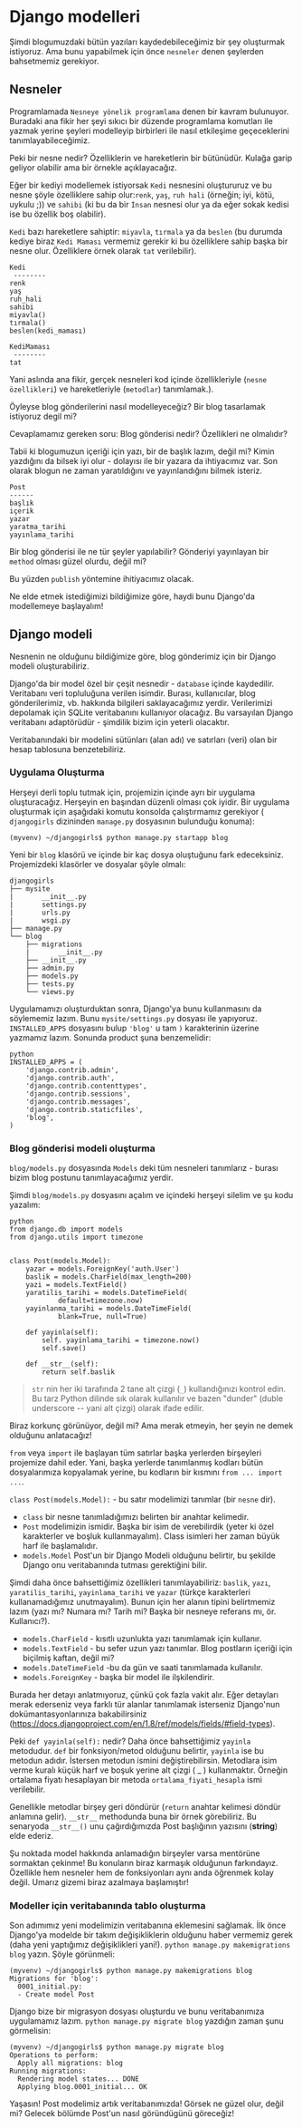 # Django modelleri

Şimdi blogumuzdaki bütün yazıları kaydedebileceğimiz bir şey oluşturmak istiyoruz. Ama bunu yapabilmek için önce `nesneler` denen şeylerden bahsetmemiz gerekiyor.

## Nesneler

Programlamada `Nesneye yönelik programlama` denen bir kavram bulunuyor. Buradaki ana fikir her şeyi sıkıcı bir düzende programlama komutları ile yazmak yerine şeyleri modelleyip birbirleri ile nasıl etkileşime geçeceklerini tanımlayabileceğimiz.

Peki bir nesne nedir? Özelliklerin ve hareketlerin bir bütünüdür. Kulağa garip geliyor olabilir ama bir örnekle açıklayacağız.

Eğer bir kediyi modellemek istiyorsak `Kedi` nesnesini oluştururuz ve bu nesne şöyle özelliklere sahip olur:`renk`, `yaş`, `ruh hali` (örneğin; iyi, kötü, uykulu ;)) ve `sahibi` (ki bu da bir `İnsan` nesnesi olur ya da eğer sokak kedisi ise bu özellik boş olabilir).

`Kedi` bazı hareketlere sahiptir: `miyavla`, `tırmala` ya da `beslen` (bu durumda kediye biraz `Kedi Maması` vermemiz gerekir ki bu özelliklere sahip başka bir nesne olur. Özelliklere örnek olarak `tat` verilebilir).

    Kedi
     --------
    renk 
    yaş 
    ruh_hali 
    sahibi 
    miyavla() 
    tırmala() 
    beslen(kedi_maması) 
    
    KediMaması
     -------- 
    tat
    

Yani aslında ana fikir, gerçek nesneleri kod içinde özellikleriyle (`nesne özellikleri`) ve hareketleriyle (`metodlar`) tanımlamak.).

Öyleyse blog gönderilerini nasıl modelleyeceğiz? Bir blog tasarlamak istiyoruz degil mi?

Cevaplamamız gereken soru: Blog gönderisi nedir? Özellikleri ne olmalıdır?

Tabii ki blogumuzun içeriği için yazı, bir de başlık lazım, değil mi? Kimin yazdığını da bilsek iyi olur - dolayısı ile bir yazara da ihtiyacımız var. Son olarak blogun ne zaman yaratıldığını ve yayınlandığını bilmek isteriz.

    Post
    ------
    başlık
    içerik
    yazar
    yaratma_tarihi
    yayınlama_tarihi
    

Bir blog gönderisi ile ne tür şeyler yapılabilir? Gönderiyi yayınlayan bir `method` olması güzel olurdu, değil mi?

Bu yüzden `publish` yöntemine ihitiyacımız olacak.

Ne elde etmek istediğimizi bildiğimize göre, haydi bunu Django'da modellemeye başlayalım!

## Django modeli

Nesnenin ne olduğunu bildiğimize göre, blog gönderimiz için bir Django modeli oluşturabiliriz.

Django'da bir model özel bir çeşit nesnedir - `database` içinde kaydedilir. Veritabanı veri topluluğuna verilen isimdir. Burası, kullanıcılar, blog gönderilerimiz, vb. hakkında bilgileri saklayacağımız yerdir. Verilerimizi depolamak için SQLite veritabanını kullanıyor olacağız. Bu varsayılan Django veritabanı adaptörüdür - şimdilik bizim için yeterli olacaktır.

Veritabanındaki bir modelini sütünları (alan adı) ve satırları (veri) olan bir hesap tablosuna benzetebiliriz.

### Uygulama Oluşturma

Herşeyi derli toplu tutmak için, projemizin içinde ayrı bir uygulama oluşturacağız. Herşeyin en başından düzenli olması çok iyidir. Bir uygulama oluşturmak için aşağıdaki komutu konsolda çalıştırmamız gerekiyor ( `djangogirls` dizininden `manage.py` dosyasının bulunduğu konuma):

    (myvenv) ~/djangogirls$ python manage.py startapp blog
    

Yeni bir `blog` klasörü ve içinde bir kaç dosya oluştuğunu fark edeceksiniz. Projemizdeki klasörler ve dosyalar şöyle olmalı:

    djangogirls
    ├── mysite
    |       __init__.py
    |       settings.py
    |       urls.py
    |       wsgi.py
    ├── manage.py
    └── blog
        ├── migrations
        |       __init__.py
        ├── __init__.py
        ├── admin.py
        ├── models.py
        ├── tests.py
        └── views.py
    

Uygulamamızı oluşturduktan sonra, Django'ya bunu kullanmasını da söylememiz lazım. Bunu `mysite/settings.py` dosyası ile yapıyoruz. `INSTALLED_APPS` dosyasını bulup `'blog'` u tam `)` karakterinin üzerine yazmamız lazım. Sonunda product şuna benzemelidir:

    python
    INSTALLED_APPS = (
        'django.contrib.admin',
        'django.contrib.auth',
        'django.contrib.contenttypes',
        'django.contrib.sessions',
        'django.contrib.messages',
        'django.contrib.staticfiles',
        'blog',
    )
    

### Blog gönderisi modeli oluşturma

`blog/models.py` dosyasında `Models` deki tüm nesneleri tanımlarız - burası bizim blog postunu tanımlayacağımız yerdir.

Şimdi `blog/models.py` dosyasını açalım ve içindeki herşeyi silelim ve şu kodu yazalım:

    python
    from django.db import models
    from django.utils import timezone
    
    
    class Post(models.Model):
        yazar = models.ForeignKey('auth.User')
        baslik = models.CharField(max_length=200)
        yazi = models.TextField()
        yaratilis_tarihi = models.DateTimeField(
                default=timezone.now)
        yayinlanma_tarihi = models.DateTimeField(
                blank=True, null=True)
    
        def yayinla(self):
            self. yayinlama_tarihi = timezone.now()
            self.save()
    
        def __str__(self):
            return self.baslik
    

> `str` nin her iki tarafında 2 tane alt çizgi (`_`) kullandığınızı kontrol edin. Bu tarz Python dilinde sık olarak kullanılır ve bazen "dunder" (duble underscore -- yani alt çizgi) olarak ifade edilir.

Biraz korkunç görünüyor, değil mi? Ama merak etmeyin, her şeyin ne demek olduğunu anlatacağız!

`from` veya `import` ile başlayan tüm satırlar başka yerlerden birşeyleri projemize dahil eder. Yani, başka yerlerde tanımlanmış kodları bütün dosyalarımıza kopyalamak yerine, bu kodların bir kısmını `from ... import ...`.

`class Post(models.Model):` - bu satır modelimizi tanımlar (bir `nesne` dir).

*   `class` bir nesne tanımladığımızı belirten bir anahtar kelimedir.
*   `Post` modelimizin ismidir. Başka bir isim de verebilirdik (yeter ki özel karakterler ve boşluk kullanmayalım). Class isimleri her zaman büyük harf ile başlamalıdır.
*   `models.Model` Post'un bir Django Modeli olduğunu belirtir, bu şekilde Django onu veritabanında tutması gerektiğini bilir.

Şimdi daha önce bahsettiğimiz özellikleri tanımlayabiliriz: `baslik`, `yazı`, `yaratilis_tarihi`, `yayinlama_tarihi` ve `yazar` (türkçe karakterleri kullanamadığımız unutmayalım). Bunun için her alanın tipini belirtmemiz lazım (yazı mı? Numara mı? Tarih mi? Başka bir nesneye referans mı, ör. Kullanıcı?).

*   `models.CharField` - kısıtlı uzunlukta yazı tanımlamak için kullanır.
*   `models.TextField` - bu sefer uzun yazı tanımlar. Blog postların içeriği için biçilmiş kaftan, değil mi?
*   `models.DateTimeField` -bu da gün ve saati tanımlamada kullanılır.
*   `models.ForeignKey` - başka bir model ile ilşkilendirir.

Burada her detayı anlatmıyoruz, çünkü çok fazla vakit alır. Eğer detayları merak ederseniz veya farklı tür alanlar tanımlamak isterseniz Django'nun dokümantasyonlarınıza bakabilirsiniz (https://docs.djangoproject.com/en/1.8/ref/models/fields/#field-types).

Peki `def yayinla(self):` nedir? Daha önce bahsettiğimiz `yayinla` metodudur. `def` bir fonksiyon/metod olduğunu belirtir, `yayinla` ise bu metodun adıdır. İstersen metodun ismini değiştirebilirsin. Metodlara isim verme kuralı küçük harf ve boşuk yerine alt çizgi ( _ ) kullanmaktır. Örneğin ortalama fiyatı hesaplayan bir metoda `ortalama_fiyati_hesapla` ismi verilebilir.

Genellikle metodlar birşey geri döndürür (`return` anahtar kelimesi döndür anlamına gelir). `__str__` methodunda buna bir örnek görebiliriz. Bu senaryoda `__str__()` unu çağırdığımızda Post başlığının yazısını (**string**) elde ederiz.

Şu noktada model hakkında anlamadığın birşeyler varsa mentörüne sormaktan çekinme! Bu konuların biraz karmaşık olduğunun farkındayız. Özellikle hem nesneler hem de fonksiyonları aynı anda öğrenmek kolay değil. Umarız gizemi biraz azalmaya başlamıştır!

### Modeller için veritabanında tablo oluşturma

Son adımımız yeni modelimizin veritabanına eklemesini sağlamak. İlk önce Django'ya modelde bir takım değişikliklerin olduğunu haber vermemiz gerek (daha yeni yaptığımız değişiklikleri yani!). `python manage.py makemigrations blog` yazın. Şöyle görünmeli:

    (myvenv) ~/djangogirls$ python manage.py makemigrations blog
    Migrations for 'blog':
      0001_initial.py:
      - Create model Post
    

Django bize bir migrasyon dosyası oluşturdu ve bunu veritabanımıza uygulamamız lazım. `python manage.py migrate blog` yazdığın zaman şunu görmelisin:

    (myvenv) ~/djangogirls$ python manage.py migrate blog
    Operations to perform:
      Apply all migrations: blog
    Running migrations:
      Rendering model states... DONE
      Applying blog.0001_initial... OK
    

Yaşasın! Post modelimiz artık veritabanımızda! Görsek ne güzel olur, değil mi? Gelecek bölümde Post'un nasıl göründügünü göreceğiz!
